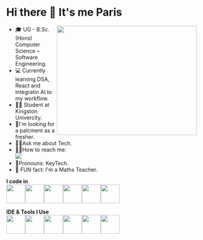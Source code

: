# Hi there 👋 It's me Paris
<img align="right" width="370" height="290" src="https://camo.githubusercontent.com/cdd56b556149c7fd4939be631072a4df05be1346f52592296737a390d8159c85/68747470733a2f2f692e70696e696d672e636f6d2f6f726967696e616c732f34372f66302f33342f34376630333432636563373262383030343633626630303365616331323537652e676966" />

- 🎓 UG - B.Sc. (Hons) Computer Science – Software Engineering.
- 💻 Currently learning DSA, React and Integratin AI to my workflow.
- 🙋‍♂️ Student at Kingston Univercity.
- 🎇I'm looking for a palcment as a fresher.
- 🤷‍♂️Ask me about Tech.
- 🙋‍♂️How to reach me:
<br/>[<img src="https://img.shields.io/badge/Brave-FF1B2D?style=for-the-badge&logo=Brave&logoColor=white">](link)
- 🤩Pronouns: KeyTech.
- 📐 FUN fact: I'm a Maths Teacher.

**I code in** <br/>
<img height="50" width="50" src=""/><img height="50" width="50" src=""/><img height="50" width="50" src=""/><img height="50" width="50" src=""/><img height="50" width="50" src=""/><img height="50" width="50" src=""/>

**IDE & Tools I Use** <br/>
<img height="50" width="50" src=""/><img height="50" width="50" src=""/><img height="50" width="50" src=""/><img height="50" width="50" src=""/><img height="50" width="50" src=""/><img height="50" width="50" src=""/>
